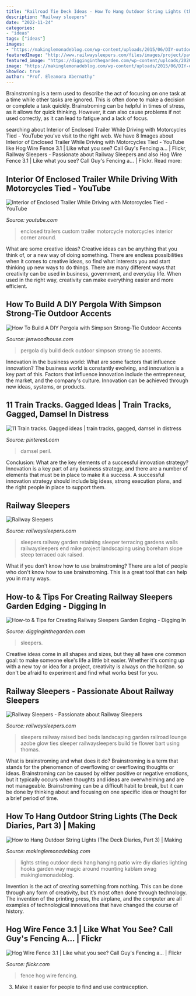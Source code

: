 ```yaml
---
title: "Railroad Tie Deck Ideas - How To Hang Outdoor String Lights (the Deck Diaries, Part 3)"
description: "Railway sleepers"
date: "2022-11-24"
categories:
- "ideas"
tags: ["ideas"]
images:
- "https://makinglemonadeblog.com/wp-content/uploads/2015/06/DIY-outdoor-string-lights-patio-deck-685x1024.jpg"
featuredImage: "http://www.railwaysleepers.com/files/images/project/paviablockeddoneanddusted0_lg.jpg"
featured_image: "https://digginginthegarden.com/wp-content/uploads/2020/06/railway-sleepers-edging-ideas-10.jpg"
image: "https://makinglemonadeblog.com/wp-content/uploads/2015/06/DIY-outdoor-string-lights-patio-deck-685x1024.jpg"
ShowToc: true
author: "Prof. Eleanora Abernathy"
---
```



Brainstroming is a term used to describe the act of focusing on one task at a time while other tasks are ignored. This is often done to make a decision or complete a task quickly. Brainstroming can be helpful in times of stress, as it allows for quick thinking. However, it can also cause problems if not used correctly, as it can lead to fatigue and a lack of focus.

	

		
searching about Interior of Enclosed Trailer While Driving with Motorcycles Tied - YouTube you've visit to the right web. We have 8 Images about Interior of Enclosed Trailer While Driving with Motorcycles Tied - YouTube like Hog Wire Fence 3.1 | Like what you see? Call Guy&#039;s Fencing a… | Flickr, Railway Sleepers - Passionate about Railway Sleepers and also Hog Wire Fence 3.1 | Like what you see? Call Guy&#039;s Fencing a… | Flickr. Read more:
		
    
## Interior Of Enclosed Trailer While Driving With Motorcycles Tied - YouTube

<img loading=lazy src="http://i.ytimg.com/vi/4xykjYNNdzo/maxresdefault.jpg" onerror="this.onerror=null;this.src='https://tse1.mm.bing.net/th?id=OIP.kX630k4CUG45O4J8giRIYQHaEK&amp;pid=15.1';" alt="Interior of Enclosed Trailer While Driving with Motorcycles Tied - YouTube">

_Source: youtube.com_

>enclosed trailers custom trailer motorcycle motorcycles interior corner around. 

	

What are some creative ideas?
Creative ideas can be anything that you think of, or a new way of doing something. There are endless possibilities when it comes to creative ideas, so find what interests you and start thinking up new ways to do things. There are many different ways that creativity can be used in business, government, and everyday life. When used in the right way, creativity can make everything easier and more efficient.

    
## How To Build A DIY Pergola With Simpson Strong-Tie Outdoor Accents

<img loading=lazy src="https://jenwoodhouse.com/wp-content/uploads/DIY-pergola-deck-styled-21.jpg" onerror="this.onerror=null;this.src='https://tse1.mm.bing.net/th?id=OIP.2tMJlFrgnDKFSPPrpWXWbAHaLH&amp;pid=15.1';" alt="How To Build A DIY Pergola with Simpson Strong-Tie Outdoor Accents">

_Source: jenwoodhouse.com_

>pergola diy build deck outdoor simpson strong tie accents. 

	

Innovation in the business world: What are some factors that influence innovation?
The business world is constantly evolving, and innovation is a key part of this. Factors that influence innovation include the entrepreneur, the market, and the company's culture. Innovation can be achieved through new ideas, systems, or products.

    
## 11 Train Tracks. Gagged Ideas | Train Tracks, Gagged, Damsel In Distress

<img loading=lazy src="https://i.pinimg.com/474x/91/23/68/912368d226695996551dded70faf4e9f--silence-track.jpg" onerror="this.onerror=null;this.src='https://tse1.mm.bing.net/th?id=OIP.K6Nm7gXBQy9mb57Xor1pigAAAA&amp;pid=15.1';" alt="11 Train tracks. Gagged ideas | train tracks, gagged, damsel in distress">

_Source: pinterest.com_

>damsel peril. 

	

Conclusion: What are the key elements of a successful innovation strategy?
Innovation is a key part of any business strategy, and there are a number of elements that must be in place to make it a success. A successful innovation strategy should include big ideas, strong execution plans, and the right people in place to support them.

    
## Railway Sleepers

<img loading=lazy src="http://www.railwaysleepers.com/files/images/project/paviablockeddoneanddusted0_lg.jpg" onerror="this.onerror=null;this.src='https://tse1.mm.bing.net/th?id=OIP.mWSDPxWW8g2UEU7eW8sY-QHaFj&amp;pid=15.1';" alt="Railway Sleepers">

_Source: railwaysleepers.com_

>sleepers railway garden retaining sleeper terracing gardens walls railwaysleepers end mike project landscaping using boreham slope steep terraced oak raised. 

	

What if you don't know how to use brainstroming?
There are a lot of people who don't know how to use brainstroming. This is a great tool that can help you in many ways.

    
## How-to &amp; Tips For Creating Railway Sleepers Garden Edging - Digging In

<img loading=lazy src="https://digginginthegarden.com/wp-content/uploads/2020/06/railway-sleepers-edging-ideas-10.jpg" onerror="this.onerror=null;this.src='https://tse4.mm.bing.net/th?id=OIP.-vmKOTOSI0I4xNhDvxbkswHaJ4&amp;pid=15.1';" alt="How-to &amp; Tips for Creating Railway Sleepers Garden Edging - Digging In">

_Source: digginginthegarden.com_

>sleepers. 

	

Creative ideas come in all shapes and sizes, but they all have one common goal: to make someone else's life a little bit easier. Whether it's coming up with a new toy or idea for a project, creativity is always on the horizon. so don't be afraid to experiment and find what works best for you.

    
## Railway Sleepers - Passionate About Railway Sleepers

<img loading=lazy src="https://www.railwaysleepers.com/files/images/product/BartThomasslandscapingwithazoberailwaysleepersattheGlowLounge3b_WEB0_lg.jpg" onerror="this.onerror=null;this.src='https://tse3.mm.bing.net/th?id=OIP.FacJKuNPi8ejqJbsgFoimgHaG-&amp;pid=15.1';" alt="Railway Sleepers - Passionate about Railway Sleepers">

_Source: railwaysleepers.com_

>sleepers railway raised bed beds landscaping garden railroad lounge azobe glow ties sleeper railwaysleepers build tie flower bart using thomas. 

	

What is brainstroming and what does it do?
Brainstroming is a term that stands for the phenomenon of overflowing or overflowing thoughts or ideas. Brainstroming can be caused by either positive or negative emotions, but it typically occurs when thoughts and ideas are overwhelming and are not manageable. Brainstroming can be a difficult habit to break, but it can be done by thinking about and focusing on one specific idea or thought for a brief period of time.

    
## How To Hang Outdoor String Lights (The Deck Diaries, Part 3) | Making

<img loading=lazy src="https://makinglemonadeblog.com/wp-content/uploads/2015/06/DIY-outdoor-string-lights-patio-deck-685x1024.jpg" onerror="this.onerror=null;this.src='https://tse4.mm.bing.net/th?id=OIP.wSyM8sDyqAOcRU8eA818dwHaLE&amp;pid=15.1';" alt="How to Hang Outdoor String Lights (The Deck Diaries, Part 3) | Making">

_Source: makinglemonadeblog.com_

>lights string outdoor deck hang hanging patio wire diy diaries lighting hooks garden way magic around mounting kablam swag makinglemonadeblog. 

	

Invention is the act of creating something from nothing. This can be done through any form of creativity, but it’s most often done through technology. The invention of the printing press, the airplane, and the computer are all examples of technological innovations that have changed the course of history.

    
## Hog Wire Fence 3.1 | Like What You See? Call Guy&#039;s Fencing A… | Flickr

<img loading=lazy src="https://c2.staticflickr.com/6/5300/5537880444_9e6179b583_b.jpg" onerror="this.onerror=null;this.src='https://tse1.mm.bing.net/th?id=OIP.8R6W3I4I6cErnFM-okBt8QHaFj&amp;pid=15.1';" alt="Hog Wire Fence 3.1 | Like what you see? Call Guy&#039;s Fencing a… | Flickr">

_Source: flickr.com_

>fence hog wire fencing. 

	

3. Make it easier for people to find and use contraception.

